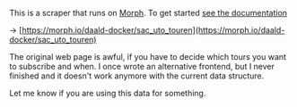 This is a scraper that runs on [Morph](https://morph.io). To get started [see the documentation](https://morph.io/documentation)

-> [https://morph.io/daald-docker/sac_uto_touren](https://morph.io/daald-docker/sac_uto_touren)

The original web page is awful, if you have to decide which tours you want to subscribe and when. I once wrote an alternative frontend, but I never finished and it doesn't work anymore with the current data structure.

Let me know if you are using this data for something.
